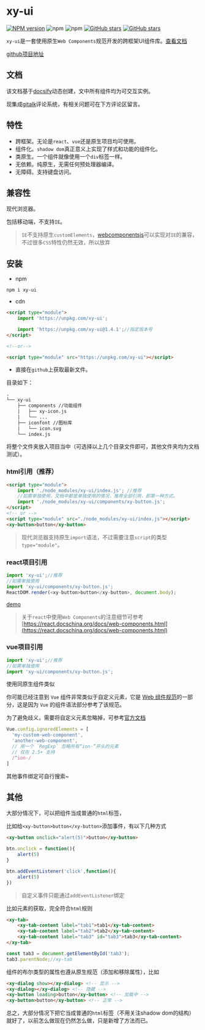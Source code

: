 # xy-ui

[![NPM version](https://img.shields.io/npm/v/xy-ui.svg?color=red)](https://www.npmjs.com/package/xy-ui)
![npm](https://img.shields.io/npm/dw/xy-ui)
![npm](https://img.shields.io/npm/dt/xy-ui)
[![GitHub stars](https://img.shields.io/github/stars/XboxYan/xy-ui.svg?color=#42b983)](https://github.com/XboxYan/xy-ui/stargazers)
[![GitHub stars](https://img.shields.io/github/forks/XboxYan/xy-ui.svg)](https://github.com/XboxYan/xy-ui/network/members)

`xy-ui`是一套使用原生`Web Components`规范开发的跨框架UI组件库。[查看文档](https://xy-ui.codelabo.cn/docs)

[github项目地址](https://github.com/XboxYan/xy-ui)

## 文档

该文档基于[docsify](https://docsify.js.org/)动态创建，文中所有组件均为可交互实例。

现集成[gitalk](https://gitalk.github.io/)评论系统，有相关问题可在下方评论区留言。

## 特性

* 跨框架。无论是`react`、`vue`还是原生项目均可使用。
* 组件化。`shadow dom`真正意义上实现了样式和功能的组件化。
* 类原生。一个组件就像使用一个`div`标签一样。
* 无依赖。纯原生，无需任何预处理器编译。
* 无障碍。支持键盘访问。

## 兼容性

现代浏览器。

包括移动端，不支持`IE`。

> `IE`不支持原生`customElements`，[webcomponentsjs](https://github.com/webcomponents/webcomponentsjs)可以实现对`IE`的兼容，不过很多`CSS`特性仍然无效，所以放弃

## 安装

* npm

```shell
npm i xy-ui
```

* cdn

```html
<script type="module">
    import 'https://unpkg.com/xy-ui';

    import 'https://unpkg.com/xy-ui@1.4.1';//指定版本号
</script>

<!--or-->

<script type="module" src="https://unpkg.com/xy-ui"></script>
```

* 直接在`github`上获取最新文件。

目录如下：

```txt
.
└── xy-ui
    ├── components //功能组件
    |   ├── xy-icon.js
    |   └── ...
    ├── iconfont //图标库
    |   └── icon.svg
    └── index.js
```
     
将整个文件夹放入项目当中（可选择以上几个目录文件即可，其他文件夹均为文档测试）。

### html引用（推荐）

```html
<script type="module">
    import './node_modules/xy-ui/index.js'; //推荐
    //如需单独使用，文档中都是单独使用的情况，推荐全部引用，即第一种方式。
    import './node_modules/xy-ui/components/xy-button.js';
</script>
<!-- or -->
<script type="module" src="./node_modules/xy-ui/index.js"></script>
<xy-button>button</xy-button>
```

> 现代浏览器支持原生`import`语法，不过需要注意`script`的类型`type="module"`。

### react项目引用

```js
import 'xy-ui';//推荐
//如需单独使用
import 'xy-ui/components/xy-button.js';
ReactDOM.render(<xy-button>button</xy-button>, document.body);
```

[demo](https://codepen.io/xboxyan/pen/mNKWaN)

> 关于`react`中使用`Web Components`的注意细节可参考[https://react.docschina.org/docs/web-components.html](https://react.docschina.org/docs/web-components.html)

### vue项目引用

```js
import 'xy-ui';//推荐
//如需单独使用
import 'xy-ui/components/xy-button.js';
```

使用同原生组件类似

你可能已经注意到 `Vue` 组件非常类似于自定义元素，它是 [Web 组件规范](https://www.w3.org/wiki/WebComponents/)的一部分，这是因为 `Vue` 的组件语法部分参考了该规范。

为了避免歧义，需要将自定义元素忽略掉，可参考[官方文档](https://cn.vuejs.org/v2/api/#ignoredElements)

```js
Vue.config.ignoredElements = [
  'my-custom-web-component',
  'another-web-component',
  // 用一个 `RegExp` 忽略所有“ion-”开头的元素
  // 仅在 2.5+ 支持
  /^ion-/
]
```

其他事件绑定可自行搜索~


## 其他

大部分情况下，可以把组件当成普通的`html`标签，

比如给`<xy-button>button</xy-button>`添加事件，有以下几种方式

```html
<xy-button onclick="alert(5)">button</xy-button>
```

```js
btn.onclick = function(){
    alert(5)
}

btn.addEventListener('click',function(){
    alert(5)
})
```

> 自定义事件只能通过`addEventListener`绑定

比如元素的获取，完全符合`html`规则

```html
<xy-tab>
    <xy-tab-content label="tab1">tab1</xy-tab-content>
    <xy-tab-content label="tab2">tab2</xy-tab-content>
    <xy-tab-content label="tab3" id="tab3">tab3</xy-tab-content>
</xy-tab>
```

```js
const tab3 = document.getElementById('tab3');
tab3.parentNode;//xy-tab
```

组件的布尔类型的属性也遵从原生规范（添加和移除属性），比如

```html
<xy-dialog show></xy-dialog> <!-- 显示 -->
<xy-dialog></xy-dialog> <!-- 隐藏 -->
<xy-button loading>button</xy-button> <!-- 加载中 -->
<xy-button>button</xy-button> <!-- 正常 -->
```

总之，大部分情况下把它当成普通的`html`标签（不用关注shadow dom的结构）就好了，以前怎么做现在仍然怎么做，只是新增了方法而已。
